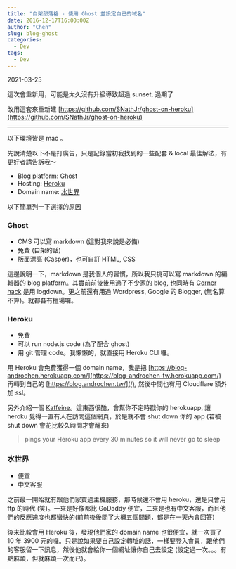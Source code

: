 ```yaml
---
title: "自架部落格 - 使用 Ghost 並設定自己的域名"
date: 2016-12-17T16:00:00Z
author: "Chen"
slug: blog-ghost
categories:
  - Dev
tags: 
  - Dev
---
```



2021-03-25

這次會重新用，可能是太久沒有升級導致超過 sunset, 過期了

改用這套來重新建 [https://github.com/SNathJr/ghost-on-heroku](https://github.com/SNathJr/ghost-on-heroku)

---

以下環境皆是 mac 。

先說清楚以下不是打廣告，只是記錄當初我找到的一些配套 & local 最佳解法，有更好者請告訴我～

* Blog platform: [Ghost](https://ghost.org/)
* Hosting: [Heroku](https://www.heroku.com/)
* Domain name: [水世界](http://host.waterworld.tw/)

以下簡單列一下選擇的原因

### Ghost

* CMS 可以寫 markdown (這對我來說是必備)
* 免費 (自架的話)
* 版面漂亮 (Casper)，也可自訂 HTML, CSS

這邊說明一下，markdown 是我個人的習慣，所以我只挑可以寫 markdown 的編輯器的 blog platform。其實前前後後用過了不少家的 blog, 也同時有 [Corner hack](http://androchen.logdown.com/) 是用 logdown。更之前還有用過 Wordpress, Google 的 Blogger, (無名算不算)。就都各有擅場囉。

### Heroku

* 免費
* 可以 run node.js code (為了配合 ghost)
* 用 git 管理 code。我懶懶的，就直接用 Heroku CLI 囉。

用 Heroku 會免費獲得一個 domain name，我是把 [https://blog-androchen.herokuapp.com/](https://blog-androchen-tw.herokuapp.com/) 再轉到自己的 [https://blog.androchen.tw/](/), 然後中間也有用 Cloudflare 額外加 ssl。

另外介紹一個 [Kaffeine](https://kaffeine.herokuapp.com/)。這東西很酷，會幫你不定時戳你的 herokuapp, 讓 heroku 覺得一直有人在訪問這個網頁，於是就不會 shut down 你的 app (若被 shut down 會花比較久時間才會醒來)

> pings your Heroku app every 30 minutes so it will never go to sleep

### 水世界

* 便宜
* 中文客服

之前最一開始就有跟他們家買過主機服務，那時候還不會用 heroku，還是只會用 ftp 的時代 (笑)。一來是好像都比 GoDaddy 便宜，二來是也有中文客服，而且他們的反應速度也都蠻快的(前前後後問了大概五個問題，都是在一天內會回答)

後來比較會用 Heroku 後，發現他們家的 domain name 也很便宜，就一次買了 10 年 3900 元的囉。只是說如果要自己設定轉址的話，一樣要登入會員，跟他們的客服留一下訊息，然後他就會給你一個網址讓你自己去設定 (設定過一次。。。有點麻煩，但就麻煩一次而已)。





